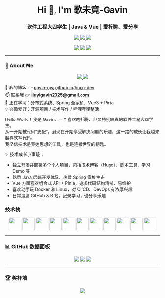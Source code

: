 <h1 align="center">Hi 👋, I'm 歌未竟-Gavin</h1>
<h3 align="center">软件工程大四学生 | Java & Vue | 爱折腾、爱分享</h3>

<p align="center">
  <a href="https://github.com/Gavin-gwj" target="_blank">
    <img src="https://img.shields.io/badge/GitHub-Gavin--gwj-000?style=flat&logo=github" />
  </a>
  <a href="https://space.bilibili.com/2123131391" target="_blank">
    <img src="https://img.shields.io/badge/Bilibili-哔哩哔哩-ff69b4?style=flat&logo=bilibili" />
  </a>
  <a href="https://gavin-gwj.github.io/hugo-dev/" target="_blank">
    <img src="https://img.shields.io/badge/Blog-博客-4ca2f6?style=flat&logo=google-chrome" />
  </a>
</p>

<p align="center">
  <img src="https://img.shields.io/github/stars/Gavin-gwj?style=flat&label=Stars&logo=github&labelColor=444&color=03a9f4" />
  <img src="https://img.shields.io/github/followers/Gavin-gwj?style=flat&label=Followers&logo=github&labelColor=444&color=03a9f4" />
  <img src="https://komarev.com/ghpvc/?username=gavin-gwj&label=Profile%20views&color=blueviolet&style=flat-square" />
</p>

---

### 📌 About Me
<p align="center">
  <a href="https://www.youtube.com/@ffxdz-n6b" target="_blank">
    <img src="https://img.shields.io/badge/Youtube-油管-ff0000?style=flat&logo=youtube" />
  </a>
  <a href="https://space.bilibili.com/2123131391" target="_blank">
    <img src="https://img.shields.io/badge/Bilibili-二次元粉丝聚集地-00a1d6?style=flat&logo=bilibili" />
  </a>
</p>

📝 我的博客 👉 [gavin-gwj.github.io/hugo-dev](https://gavin-gwj.github.io/hugo-dev/)  
📫 联系我 👉 **liuyigavin2025@gmail.com**  
🔭 正在学习：分布式系统、Spring 全家桶、Vue3 + Pinia  
💡 兴趣爱好：开源项目 / 技术写作 / 哔哩哔哩整活  

Hello World！我是 Gavin，一个喜欢瞎折腾、但又特别较真的软件工程大四学生。  
从一开始被代码“支配”，到现在开始享受解决问题的乐趣，这一路的成长让我越来越喜欢写代码。  
我坚信技术是表达思想的工具，也是连接世界的钥匙。

✨ 技术成长小事迹：

- 独立开发并部署多个个人项目，包括技术博客（Hugo）、脚本工具、学习 Demo 等  
- 熟悉 Java 后端开发体系，热爱 Spring 家族生态  
- Vue 方面喜欢组合式 API + Pinia，追求代码结构清晰、易维护  
- 喜欢动手玩 Docker 和 Linux，对 CI/CD、DevOps 有浓厚兴趣  
- 日常混迹 GitHub & B 站，记录学习，也分享乐趣  




### 技术栈
<p align="center">
  <img src="https://cdn.jsdelivr.net/gh/devicons/devicon/icons/java/java-original.svg" width="40" />
  <img src="https://cdn.jsdelivr.net/gh/devicons/devicon/icons/vuejs/vuejs-original-wordmark.svg" width="40" />
  <img src="https://cdn.jsdelivr.net/gh/devicons/devicon/icons/javascript/javascript-original.svg" width="40" />
  <img src="https://cdn.jsdelivr.net/gh/devicons/devicon/icons/spring/spring-original.svg" width="40" />
  <img src="https://cdn.jsdelivr.net/gh/devicons/devicon/icons/mysql/mysql-original-wordmark.svg" width="40" />
  <img src="https://cdn.jsdelivr.net/gh/devicons/devicon/icons/redis/redis-original-wordmark.svg" width="40" />
  <img src="https://cdn.jsdelivr.net/gh/devicons/devicon/icons/docker/docker-original-wordmark.svg" width="40" />
  <img src="https://cdn.jsdelivr.net/gh/devicons/devicon/icons/nginx/nginx-original.svg" width="40" />
  <img src="https://cdn.jsdelivr.net/gh/devicons/devicon/icons/linux/linux-original.svg" width="40" />
  <img src="https://cdn.jsdelivr.net/gh/devicons/devicon/icons/git/git-original.svg" width="40" />
  <img src="https://api.iconify.design/logos-hugo.svg" width="40" />
</p>

---

### 📊 GitHub 数据面板

<p align="center">
  <img src="https://github-readme-stats.vercel.app/api?username=Gavin-gwj&show_icons=true&theme=radical&rank_icon=percentile&hide_title=true&hide_border=true&card_width=300" />
  <img src="https://github-readme-stats.vercel.app/api/top-langs/?username=Gavin-gwj&layout=compact&langs_count=6&theme=radical&hide_border=true&card_width=300" />
  <img src="https://github-readme-streak-stats.herokuapp.com?user=Gavin-gwj&theme=radical&hide_border=true" />
</p>

---

### 🏆 奖杯墙

<p align="center">
  <img src="https://github-profile-trophy.vercel.app/?username=Gavin-gwj&theme=darkhub&no-bg=true&margin-w=15" />
</p>
